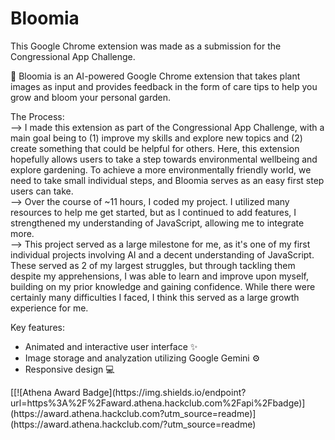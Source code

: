 # Bloomia
This Google Chrome extension was made as a submission for the Congressional App Challenge.
<p></p>
🪷 Bloomia is an AI-powered Google Chrome extension that takes plant images as input and provides feedback in the form of care tips to help you grow and bloom your personal garden.
<p></p>
The Process:
<br>
--> I made this extension as part of the Congressional App Challenge, with a main goal being to (1) improve my skills and explore new topics and (2) create something that could be helpful for others. Here, this extension hopefully allows users to take a step towards environmental wellbeing and explore gardening. To achieve a more environmentally friendly world, we need to take small individual steps, and Bloomia serves as an easy first step users can take.
<br>
--> Over the course of ~11 hours, I coded my project. I utilized many resources to help me get started, but as I continued to add features, I strengthened my understanding of JavaScript, allowing me to integrate more.
<br>
--> This project served as a large milestone for me, as it's one of my first individual projects involving AI and a decent understanding of JavaScript. These served as 2 of my largest struggles, but through tackling them despite my apprehensions, I was able to learn and improve upon myself, building on my prior knowledge and gaining confidence. While there were certainly many difficulties I faced, I think this served as a large growth experience for me.
<p></p>
Key features:
<ul>
  <li>Animated and interactive user interface ✨</li>
  <li>Image storage and analyzation utilizing Google Gemini ⚙️</li>
  <li>Responsive design 💻</li>
</ul>
<p></p>
[[![Athena Award Badge](https://img.shields.io/endpoint?url=https%3A%2F%2Faward.athena.hackclub.com%2Fapi%2Fbadge)](https://award.athena.hackclub.com?utm_source=readme)](https://award.athena.hackclub.com/?utm_source=readme)
